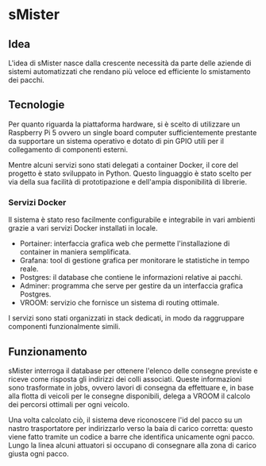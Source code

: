 # sMister

## Idea 

L'idea di sMister nasce dalla crescente necessità da parte delle aziende di sistemi automatizzati che rendano più veloce ed efficiente lo smistamento dei pacchi.

## Tecnologie

Per quanto riguarda la piattaforma hardware, si è scelto di utilizzare un Raspberry Pi 5 ovvero un single board computer sufficientemente prestante da supportare un sistema operativo e dotato di pin GPIO utili per il collegamento di componenti esterni. 

Mentre alcuni servizi sono stati delegati a container Docker, il core del progetto è stato sviluppato in Python. Questo linguaggio è stato scelto per via della sua facilità di prototipazione e dell'ampia disponibilità di librerie.

### Servizi Docker

Il sistema è stato reso facilmente configurabile e integrabile in vari ambienti grazie a vari servizi Docker installati in locale.

- Portainer: interfaccia grafica web che permette l'installazione di container in maniera semplificata.
- Grafana: tool di gestione grafica per monitorare le statistiche in tempo reale.
- Postgres: il database che contiene le informazioni relative ai pacchi.
- Adminer: programma che serve per gestire da un interfaccia grafica Postgres.
- VROOM: servizio che fornisce un sistema di routing ottimale. 

I servizi sono stati organizzati in stack dedicati, in modo da raggruppare componenti funzionalmente simili.

## Funzionamento

sMister interroga il database per ottenere l'elenco delle consegne previste e riceve come risposta gli indirizzi dei colli associati. Queste informazioni sono trasformate in jobs, ovvero lavori di consegna da effettuare e, in base alla flotta di veicoli per le consegne disponibili, delega a VROOM il calcolo dei percorsi ottimali per ogni veicolo. 

Una volta calcolato ciò, il sistema deve riconoscere l'id del pacco su un nastro trasportatore per indirizzarlo verso la baia di carico corretta: questo viene fatto tramite un codice a barre che identifica unicamente ogni pacco. Lungo la linea alcuni attuatori si occupano di consegnare alla zona di carico giusta ogni pacco.
